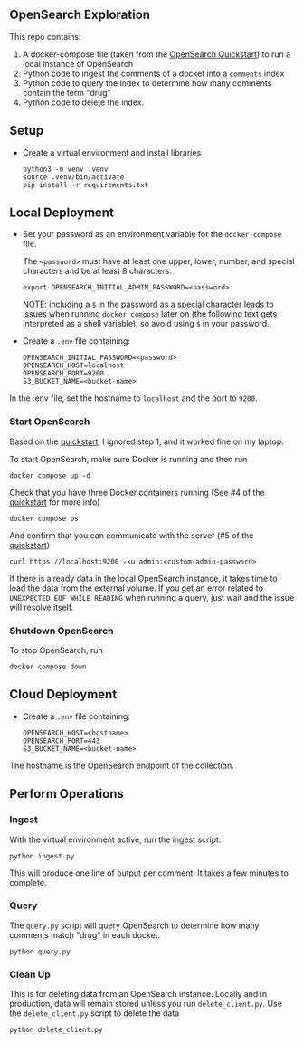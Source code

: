 
## OpenSearch Exploration

This repo contains:

1. A docker-compose file (taken from the [OpenSearch Quickstart](https://opensearch.org/docs/latest/getting-started/quickstart/)) to run a local instance of OpenSearch
2. Python code to ingest the comments of a docket into a `comments` index
3. Python code to query the index to determine how many comments contain the term "drug"
4. Python code to delete the index.


## Setup

* Create a virtual environment and install libraries

  ```
  python3 -m venv .venv
  source .venv/bin/activate
  pip install -r requirements.txt
  ```
  
  
## Local Deployment

* Set your password as an environment variable for the `docker-compose` file.

  The `<password>` must have at least one upper, lower, number, and special characters and be at least 8 characters.

  ```
  export OPENSEARCH_INITIAL_ADMIN_PASSWORD=<password>
  ```

  NOTE: including a `$` in the password as a special character leads to issues when running `docker compose` later on (the following text gets interpreted
  as a shell variable), so avoid using `$` in your password.

* Create a `.env` file containing:

  ```
  OPENSEARCH_INITIAL_PASSWORD=<password>
  OPENSEARCH_HOST=localhost
  OPENSEARCH_PORT=9200
  S3_BUCKET_NAME=<bucket-name>
  ```

In the .env file, set the hostname to `localhost` and the port to `9200`.

### Start OpenSearch

Based on the [quickstart](https://opensearch.org/docs/latest/getting-started/quickstart/).  I ignored step 1, and it worked fine on my laptop.

To start OpenSearch, make sure Docker is running and then run

  ```
  docker compose up -d
  ```

Check that you have three Docker containers running (See #4 of the [quickstart](https://opensearch.org/docs/latest/getting-started/quickstart/) for more info)

  ```
  docker compose ps
  ```
  
And confirm that you can communicate with the server (#5 of the [quickstart](https://opensearch.org/docs/latest/getting-started/quickstart/))

  ```
  curl https://localhost:9200 -ku admin:<custom-admin-password>
  ```  

If there is already data in the local OpenSearch instance, it takes time to load the data from the external volume. If you get an error related to `UNEXPECTED_EOF_WHILE_READING` when running a query, just wait and the issue will resolve itself.
  
### Shutdown OpenSearch

To stop OpenSearch, run

  ```
  docker compose down
  ```
  
## Cloud Deployment

* Create a `.env` file containing:

  ```
  OPENSEARCH_HOST=<hostname>
  OPENSEARCH_PORT=443
  S3_BUCKET_NAME=<bucket-name>
  ```

The hostname is the OpenSearch endpoint of the collection.
    
## Perform Operations

### Ingest

With the virtual environment active, run the ingest script:

  ```
  python ingest.py
  ```
  
This will produce one line of output per comment.  It takes a few minutes to complete.
  
### Query

The `query.py` script will query OpenSearch to determine how many comments match "drug" in each docket.

  ```
  python query.py
  ```

### Clean Up

This is for deleting data from an OpenSearch instance. Locally and in production, data will remain stored unless you run `delete_client.py`. Use the `delete_client.py` script to delete the data

  ```
  python delete_client.py
  ```
